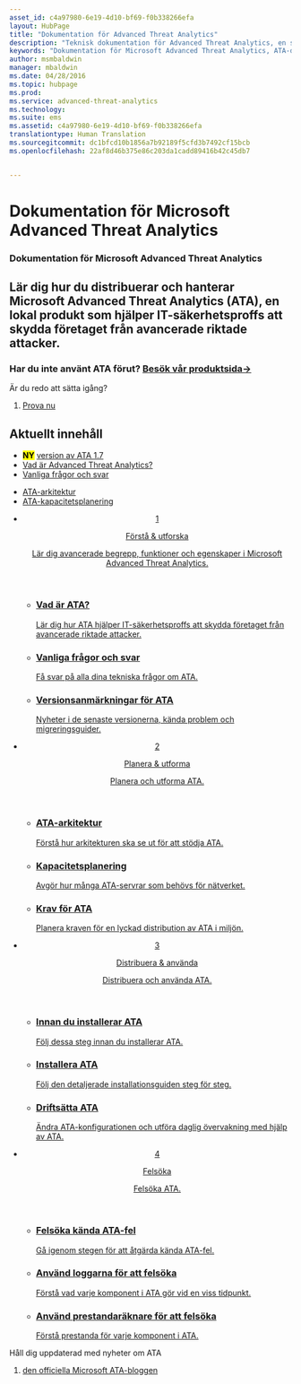 ```yaml
---
asset_id: c4a97980-6e19-4d10-bf69-f0b338266efa
layout: HubPage
title: "Dokumentation för Advanced Threat Analytics"
description: "Teknisk dokumentation för Advanced Threat Analytics, en säkerhetstjänst från Microsoft."
keywords: "Dokumentation för Microsoft Advanced Threat Analytics, ATA-dokumentation"
author: msmbaldwin
manager: mbaldwin
ms.date: 04/28/2016
ms.topic: hubpage
ms.prod: 
ms.service: advanced-threat-analytics
ms.technology: 
ms.suite: ems
ms.assetid: c4a97980-6e19-4d10-bf69-f0b338266efa
translationtype: Human Translation
ms.sourcegitcommit: dc1bfcd10b1856a7b92189f5cfd3b7492cf15bcb
ms.openlocfilehash: 22af8d46b375e86c203da1cadd89416b42c45db7


---
```

# <a name="microsoft-advanced-threat-analytics-documentation"></a>Dokumentation för Microsoft Advanced Threat Analytics
<article id="main">
    <section id="hero-content">
      <h1>Dokumentation för Microsoft Advanced Threat Analytics</h1>
      <h2>Lär dig hur du distribuerar och hanterar Microsoft Advanced Threat Analytics (ATA), en lokal produkt som hjälper IT-säkerhetsproffs att skydda företaget från avancerade riktade attacker.</h2>
      <h3>Har du inte använt ATA förut? <a href="http://go.microsoft.com/fwlink/?LinkId=816859" target="_blank">Besök vår produktsida&rarr;</a></h3>
    </section>
    <aside class="alert section-border">
      <p>Är du redo att sätta igång?</p>
      <ol class="action-list">
        <li><a href="https://www.microsoft.com/evalcenter/evaluate-microsoft-advanced-threat-analytics" target="_blank" class="button-bordered button-translucent">Prova nu</a></li>
      </ol>
    </aside>
    <section id="featured" class="container">
      <h2 class="section-heading"><span class="icon icon-warning"></span> Aktuellt innehåll</h2>
      <div class="features row">
        <ul class="column column-half">
          <li><mark><b>NY</b></mark> <a href="/advanced-threat-analytics/understand-explore/whats-new-version-1.7">version av ATA 1.7</a></li>
          <li><a href="/advanced-threat-analytics/understand-explore/what-is-ata">Vad är Advanced Threat Analytics?</a></li>
          <li><a href="/advanced-threat-analytics/understand-explore/ata-technical-faq">Vanliga frågor och svar</a></li>
        </ul>
        <ul class="column column-half">
          <li><a href="/advanced-threat-analytics/plan-design/ata-architecture">ATA-arkitektur</a></li>
          <li><a href="/advanced-threat-analytics/plan-design/ata-capacity-planning">ATA-kapacitetsplanering</a></li>        </ul>
      </div>
    </section>
    <div id="journeys">
      <section class="container">
        <ul class="journeys-list">
          <li class="journey-step">
            <header class="journey-step-header row">
              <a href="/advanced-threat-analytics/understand-explore/what-is-ata">
                <div class="title column-third">
                  <span class="step-number">1</span>
                  <p>Förstå &amp; utforska</p>
                </div>
                <p class="description column-two-thirds">Lär dig avancerade begrepp, funktioner och egenskaper i Microsoft Advanced Threat Analytics.
                </p>
              </a>
            </header>
            <section class="journey-step-elements content">
              <ul class="row">
                <li class="column-third">
                  <a href="/advanced-threat-analytics/understand-explore/what-is-ata">
                    <h3>Vad är ATA?</h3>
                    <p>Lär dig hur ATA hjälper IT-säkerhetsproffs att skydda företaget från avancerade riktade attacker.</p>
                  </a>
                </li>
                <li class="column-third">
                  <a href="/advanced-threat-analytics/understand-explore/ata-technical-faq">
                    <h3>Vanliga frågor och svar</h3>
                    <p>Få svar på alla dina tekniska frågor om ATA.</p>
                  </a>
                </li>
                <li class="column-third">
                  <a href="/advanced-threat-analytics/understand-explore/whats-new-version-1.7">
                    <h3>Versionsanmärkningar för ATA</h3>
                    <p>Nyheter i de senaste versionerna, kända problem och migreringsguider.</p>
                  </a>
                </li>
              </ul>
            </section>
          </li>
          <li class="journey-step">
            <header class="journey-step-header row">
              <a href="/advanced-threat-analytics/plan-design/ata-architecture">
                <div class="title column-third">
                  <span class="step-number">2</span>
                  <p>Planera &amp; utforma</p>
                </div>
                <p class="description column-two-thirds">Planera och utforma ATA.
                </p>
              </a>
            </header>
            <section class="journey-step-elements content">
              <ul class="row">
                <li class="column-third">
                  <a href="/advanced-threat-analytics/plan-design/ata-architecture">
                    <h3>ATA-arkitektur</h3>
                    <p>Förstå hur arkitekturen ska se ut för att stödja ATA.</p>
                  </a>
                </li>
                <li class="column-third">
                  <a href="/advanced-threat-analytics/plan-design/ata-capacity-planning">
                    <h3>Kapacitetsplanering</h3>
                    <p>Avgör hur många ATA-servrar som behövs för nätverket.</p>
                  </a>
                </li>
                <li class="column-third">
                  <a href="/advanced-threat-analytics/plan-design/ata-prerequisites">
                    <h3>Krav för ATA</h3>
                    <p>Planera kraven för en lyckad distribution av ATA i miljön.</p>
                  </a>
                </li>
              </ul>
            </section>
          </li>
          <li class="journey-step">
            <header class="journey-step-header row">
              <a href="/advanced-threat-analytics/deploy-use/configure-port-mirroring">
                <div class="title column-third">
                  <span class="step-number">3</span>
                  <p>Distribuera &amp; använda</p>
                </div>
                <p class="description column-two-thirds">Distribuera och använda ATA.
                </p>
              </a>
            </header>
            <section class="journey-step-elements content">
              <ul class="row">
                <li class="column-third">
                  <a href="/advanced-threat-analytics/deploy-use/configure-port-mirroring">
                    <h3>Innan du installerar ATA</h3>
                    <p>Följ dessa steg innan du installerar ATA.</p>
                  </a>
                </li>
                <li class="column-third">
                  <a href="/advanced-threat-analytics/deploy-use/install-ata-step1">
                    <h3>Installera ATA</h3>
                    <p>Följ den detaljerade installationsguiden steg för steg.</p>
                  </a>
                </li>
                <li class="column-third">
                  <a href="/advanced-threat-analytics/deploy-use/modifying-ata-config-centerip">
                    <h3>Driftsätta ATA</h3>
                    <p>Ändra ATA-konfigurationen och utföra daglig övervakning med hjälp av ATA.</p>
                  </a>
                </li>
            </section>
          </li>
          <li class="journey-step">
            <header class="journey-step-header row">
              <a href="/advanced-threat-analytics/troubleshoot/troubleshooting-ata-known-errors">
                <div class="title column-third">
                  <span class="step-number">4</span>
                  <p>Felsöka</p>
                </div>
                <p class="description column-two-thirds">Felsöka ATA.
                </p>
              </a>
            </header>
            <section class="journey-step-elements content">
              <ul class="row">
                <li class="column-third">
                  <a href="/advanced-threat-analytics/troubleshoot/troubleshooting-ata-known-errors">
                    <h3>Felsöka kända ATA-fel</h3>
                    <p>Gå igenom stegen för att åtgärda kända ATA-fel.</p>
                  </a>
                </li>
                <li class="column-third">
                  <a href="/advanced-threat-analytics/troubleshoot/troubleshooting-ata-using-logs">
                    <h3>Använd loggarna för att felsöka</h3>
                    <p>Förstå vad varje komponent i ATA gör vid en viss tidpunkt.</p>
                  </a>
                </li>
                <li class="column-third">
                  <a href="/advanced-threat-analytics/troubleshoot/troubleshooting-ata-using-perf-counters">
                    <h3>Använd prestandaräknare för att felsöka</h3>
                    <p>Förstå prestanda för varje komponent i ATA.</p>
                  </a>
                </li>
              </ul>
            </section>
          </li>
        </ul>
      </section>
    </div>
    <aside class="alert alert-social">
      <p>Håll dig uppdaterad med nyheter om ATA</p>
      <ol class="action-list">
        <li><a href="http://blogs.technet.com/b/ata/" target="_blank" class="button-bordered button-translucent">den officiella Microsoft ATA-bloggen</a></li>
      </ol>
    </aside>
</article>



<!--HONumber=Jan17_HO2-->


